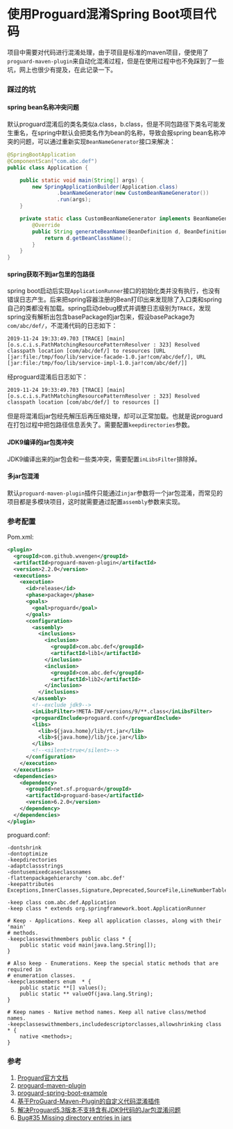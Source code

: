 # 使用Proguard混淆Spring Boot项目代码

项目中需要对代码进行混淆处理，由于项目是标准的maven项目，便使用了`proguard-maven-plugin`来自动化混淆过程，但是在使用过程中也不免踩到了一些坑，网上也很少有提及，在此记录一下。

### 踩过的坑

#### spring bean名称冲突问题

默认proguard混淆后的类名类似a.class，b.class，但是不同包路径下类名可能发生重名，在spring中默认会把类名作为bean的名称，导致会报spring bean名称冲突的问题，可以通过重新实现`BeanNameGenerator`接口来解决：

```java
@SpringBootApplication
@ComponentScan("com.abc.def")
public class Application {

    public static void main(String[] args) {
        new SpringApplicationBuilder(Application.class)
                .beanNameGenerator(new CustomBeanNameGenerator())
                .run(args);
    }

    private static class CustomBeanNameGenerator implements BeanNameGenerator {
        @Override
        public String generateBeanName(BeanDefinition d, BeanDefinitionRegistry r) {
            return d.getBeanClassName();
        }
    }
}
```

#### spring获取不到jar包里的包路径

spring boot启动后实现`ApplicationRunner`接口的初始化类并没有执行，也没有错误日志产生。后来把spring容器注册的Bean打印出来发现除了入口类和spring自己的类都没有加载。spring启动debug模式并调整日志级别为`TRACE`，发现spring没有解析出包含basePackage的jar包来，假设basePackage为`com/abc/def/`，不混淆代码的日志如下：

```
2019-11-24 19:33:49.703 [TRACE] [main] [o.s.c.i.s.PathMatchingResourcePatternResolver : 323] Resolved classpath location [com/abc/def/] to resources [URL [jar:file:/tmp/foo/lib/service-facade-1.0.jar!com/abc/def/], URL [jar:file:/tmp/foo/lib/service-impl-1.0.jar!com/abc/def/]]
```

经proguard混淆后日志如下：

```
2019-11-24 19:33:49.703 [TRACE] [main] [o.s.c.i.s.PathMatchingResourcePatternResolver : 323] Resolved classpath location [com/abc/def/] to resources []
```

但是将混淆后jar包经先解压后再压缩处理，却可以正常加载。也就是说proguard在打包过程中把包路径信息丢失了。需要配置`keepdirectories`参数。

#### JDK9编译的jar包类冲突

JDK9编译出来的jar包会和一些类冲突，需要配置`inLibsFilter`排除掉。

#### 多jar包混淆

默认`proguard-maven-plugin`插件只能通过`injar`参数将一个jar包混淆，而常见的项目都是多模块项目，这时就需要通过配置`assembly`参数来实现。

### 参考配置

Pom.xml:

```xml
<plugin>
  <groupId>com.github.wvengen</groupId>
  <artifactId>proguard-maven-plugin</artifactId>
  <version>2.2.0</version>
  <executions>
    <execution>
      <id>release</id>
      <phase>package</phase>
      <goals>
        <goal>proguard</goal>
      </goals>
      <configuration>
        <assembly>
          <inclusions>
            <inclusion>
              <groupId>com.abc.def</groupId>
              <artifactId>lib1</artifactId>
            </inclusion>
            <inclusion>
              <groupId>com.abc.def</groupId>
              <artifactId>lib2</artifactId>
            </inclusion>
          </inclusions>
        </assembly>
        <!--exclude jdk9-->
        <inLibsFilter>!META-INF/versions/9/**.class</inLibsFilter>
        <proguardInclude>proguard.conf</proguardInclude>
        <libs>
          <lib>${java.home}/lib/rt.jar</lib>
          <lib>${java.home}/lib/jce.jar</lib>
        </libs>
        <!--<silent>true</silent>-->
      </configuration>
    </execution>
  </executions>
  <dependencies>
    <dependency>
      <groupId>net.sf.proguard</groupId>
      <artifactId>proguard-base</artifactId>
      <version>6.2.0</version>
    </dependency>
  </dependencies>
</plugin>
```

proguard.conf:

```
-dontshrink
-dontoptimize
-keepdirectories
-adaptclassstrings
-dontusemixedcaseclassnames
-flattenpackagehierarchy 'com.abc.def'
-keepattributes Exceptions,InnerClasses,Signature,Deprecated,SourceFile,LineNumberTable,LocalVariable*Table,*Annotation*,Synthetic,EnclosingMethod

-keep class com.abc.def.Application
-keep class * extends org.springframework.boot.ApplicationRunner

# Keep - Applications. Keep all application classes, along with their 'main'
# methods.
-keepclasseswithmembers public class * {
    public static void main(java.lang.String[]);
}

# Also keep - Enumerations. Keep the special static methods that are required in
# enumeration classes.
-keepclassmembers enum  * {
    public static **[] values();
    public static ** valueOf(java.lang.String);
}

# Keep names - Native method names. Keep all native class/method names.
-keepclasseswithmembers,includedescriptorclasses,allowshrinking class * {
    native <methods>;
}
```

### 参考
1. [Proguard官方文档](https://www.guardsquare.com/en/products/proguard/manual/usage)
2. [proguard-maven-plugin](http://wvengen.github.io/proguard-maven-plugin)
3. [proguard-spring-boot-example](https://github.com/seregaSLM/proguard-spring-boot-example/blob/master/pom.xml)
4. [基于ProGuard-Maven-Plugin的自定义代码混淆插件](https://blog.csdn.net/connect_me/article/details/51320913)
5. [解决Proguard5.3版本不支持含有JDK9代码的Jar包混淆问题](https://blog.csdn.net/gao20009/article/details/84914426)
6. [Bug#35 Missing directory entries in jars](https://sourceforge.net/p/proguard/bugs/35/)